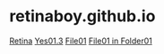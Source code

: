 # retinaboy.github.io
<a href="https://retinattraktiv.com/">Retina</a>
<a href="/yes01.md">Yes01.3</a>
<a href="https://retinaboy.github.io/file01.md">File01</a>
<a href="https://retinaboy.github.io/folder01/file01.md">File01 in Folder01</a>
